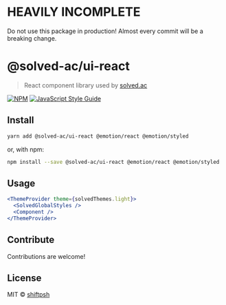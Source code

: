 # HEAVILY INCOMPLETE

Do not use this package in production! Almost every commit will be a breaking change.

# @solved-ac/ui-react

> React component library used by [solved.ac](https://solved.ac)

[![NPM](https://img.shields.io/npm/v/@solved-ac/ui-react.svg)](https://www.npmjs.com/package/@solved-ac/ui-react) [![JavaScript Style Guide](https://img.shields.io/badge/code_style-standard-brightgreen.svg)](https://standardjs.com)

## Install

```bash
yarn add @solved-ac/ui-react @emotion/react @emotion/styled
```

or, with npm:

```bash
npm install --save @solved-ac/ui-react @emotion/react @emotion/styled
```

## Usage

```jsx
<ThemeProvider theme={solvedThemes.light}>
  <SolvedGlobalStyles />
  <Component />
</ThemeProvider>
```

## Contribute

Contributions are welcome!

## License

MIT © [shiftpsh](https://github.com/shiftpsh)
